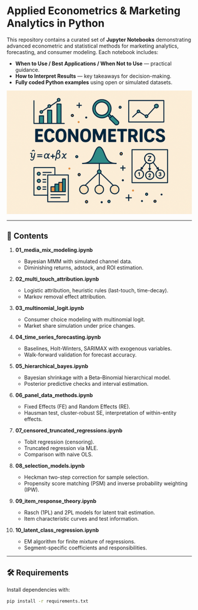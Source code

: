 # Applied Econometrics & Marketing Analytics in Python

This repository contains a curated set of **Jupyter Notebooks** demonstrating advanced econometric and statistical methods for marketing analytics, forecasting, and consumer modeling. Each notebook includes:

- **When to Use / Best Applications / When Not to Use** — practical guidance.  
- **How to Interpret Results** — key takeaways for decision-making.  
- **Fully coded Python examples** using open or simulated datasets.  

<p align="center">
  <img src="brian-curry-econometrics-forecasting-media-mix-modeling.png" alt="Hero Image" width="700"/>
</p>



---

## 📂 Contents

1. **01_media_mix_modeling.ipynb**  
   - Bayesian MMM with simulated channel data.  
   - Diminishing returns, adstock, and ROI estimation.  

2. **02_multi_touch_attribution.ipynb**  
   - Logistic attribution, heuristic rules (last-touch, time-decay).  
   - Markov removal effect attribution.  

3. **03_multinomial_logit.ipynb**  
   - Consumer choice modeling with multinomial logit.  
   - Market share simulation under price changes.  

4. **04_time_series_forecasting.ipynb**  
   - Baselines, Holt-Winters, SARIMAX with exogenous variables.  
   - Walk-forward validation for forecast accuracy.  

5. **05_hierarchical_bayes.ipynb**  
   - Bayesian shrinkage with a Beta–Binomial hierarchical model.  
   - Posterior predictive checks and interval estimation.  

6. **06_panel_data_methods.ipynb**  
   - Fixed Effects (FE) and Random Effects (RE).  
   - Hausman test, cluster-robust SE, interpretation of within-entity effects.  

7. **07_censored_truncated_regressions.ipynb**  
   - Tobit regression (censoring).  
   - Truncated regression via MLE.  
   - Comparison with naive OLS.  

8. **08_selection_models.ipynb**  
   - Heckman two-step correction for sample selection.  
   - Propensity score matching (PSM) and inverse probability weighting (IPW).  

9. **09_item_response_theory.ipynb**  
   - Rasch (1PL) and 2PL models for latent trait estimation.  
   - Item characteristic curves and test information.  

10. **10_latent_class_regression.ipynb**  
    - EM algorithm for finite mixture of regressions.  
    - Segment-specific coefficients and responsibilities.  

---

## 🛠 Requirements

Install dependencies with:

```bash
pip install -r requirements.txt
